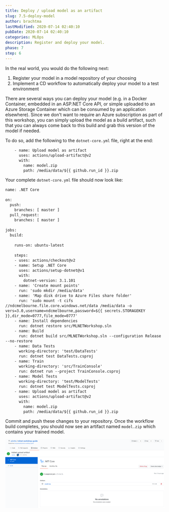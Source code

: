 ```yaml
---
title: Deploy / upload model as an artifact
slug: 7.5-deploy-model
author: brachtma
lastModified: 2020-07-14 02:40:10
pubDate: 2020-07-14 02:40:10
categories: MLOps
description: Register and deploy your model.
phase: 7
step: 6
---
```


In the real world, you would do the following next:

1) Register your model in a model repository of your choosing
2) Implement a CD workflow to automatically deploy your model to a test environment

There are several ways you can deploy your model (e.g. in a Docker Container, embedded in an ASP.NET Core API, or simple uploaded to an Azure Storage Container which can be consumed by an application elsewhere). Since we don't want to require an Azure subscription as part of this workshop, you can simply upload the model as a build artifact, such that you can always come back to this build and grab this version of the model if needed.

To do so, add the following to the `dotnet-core.yml` file, right at the end:

```
    - name: Upload model as artifact
      uses: actions/upload-artifact@v2
      with:
        name: model.zip
        path: /media/data/${{ github.run_id }}.zip
```

Your complete `dotnet-core.yml` file should now look like: 

```
name: .NET Core

on:
  push:
    branches: [ master ]
  pull_request:
    branches: [ master ]
  
jobs:
  build:

    runs-on: ubuntu-latest

    steps:        
    - uses: actions/checkout@v2
    - name: Setup .NET Core
      uses: actions/setup-dotnet@v1
      with:
        dotnet-version: 3.1.101   
    - name: 'Create mount points'
      run: 'sudo mkdir /media/data'
    - name: 'Map disk drive to Azure Files share folder'
      run: 'sudo mount -t cifs //ndcmelbourne.file.core.windows.net/data /media/data -o vers=3.0,username=ndcmelbourne,password=${{ secrets.STORAGEKEY }},dir_mode=0777,file_mode=0777'    
    - name: Install dependencies
      run: dotnet restore src/MLNETWorkshop.sln
    - name: Build
      run: dotnet build src/MLNETWorkshop.sln --configuration Release --no-restore
    - name: Data Tests
      working-directory: 'test/DataTests'     
      run: dotnet test DataTests.csproj      
    - name: Train
      working-directory: 'src/TrainConsole'
      run: dotnet run --project TrainConsole.csproj  
    - name: Model Tests
      working-directory: 'test/ModelTests'      
      run: dotnet test ModelTests.csproj    
    - name: Upload model as artifact
      uses: actions/upload-artifact@v2
      with:
        name: model.zip
        path: /media/data/${{ github.run_id }}.zip               

```
Commit and push these changes to your repository. Once the workflow build completes, you should now see an artifact named `model.zip` which contains your trained model.

![7-5-artifact](./media/7-5-artifact.png)